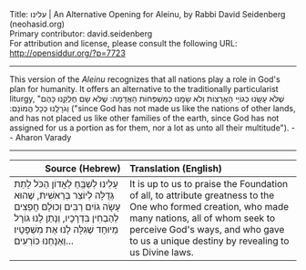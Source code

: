 <html>
<head></head>
<body>
Title: עלינו | An Alternative Opening for Aleinu, by Rabbi David Seidenberg (neohasid.org)<br />
Primary contributor: david.seidenberg<br />
For attribution and license, please consult the following URL: <a href="http://opensiddur.org/?p=7723">http://opensiddur.org/?p=7723</a>
<p />
<hr />

This version of the <em>Aleinu</em> recognizes that all nations play a role in God's plan for humanity. It offers an alternative to the traditionally particularist liturgy, "<span class="hebrew">שֶׁלֹּא עָשָֽׂנוּ כְּגוֹיֵי הָאֲרָצוֹת וְלֹא שָׂמָֽנוּ כְּמִשְׁפְּחוֹת הָאֲדָמָה: שֶׁלֹּא שָׂם חֶלְקֵֽנוּ כָּהֶם וְגֹרָלֵֽנוּ כְּכָל הֲמוֹנָם:‏</span> ("since God has not made us like the nations of other lands, and has not placed us like other families of the earth, since God has not assigned for us a portion as for them, nor a lot as unto all their multitude"). -- Aharon Varady

<hr />

<table style="margin-left: auto;margin-right: auto;" class="draggable">
<thead><tr><th id="x" style="text-align: right;">Source (Hebrew)</th><th style="text-align: left;">Translation (English)</th></tr></thead>
<tbody>
<tr><td style="vertical-align:top;">
<div class="liturgy"><span lang="he">
עָלֵינוּ לְשַׁבֵּֽחַ  לַאֲדוֹן הַכֹּל
לָתֵת גְּדֻלָּה לְיוֹצֵר בְּרֵאשִׁית,‏
שֶׁהוּא עָשָׂה גוֹיִם רַבִּים
וְכוּלָם חֲפֵצִים
לְהַבְחִין בִּדְרָכָיו,‏
וְנָתַן לָנוּ גּוֹרָל מְיוּחָד
שֶׁגִלָּה לָנוּ אֶת מִשְׁפָּטָיו׃
וַאַנָחְנוּ כּוֹרְעִים…
</span></div></td>
 
<td style="vertical-align:top;">
<div class="english">
It is up to us to praise the Foundation of all,
to attribute greatness to the One who formed creation,
who made many nations, 
all of whom seek
to perceive God's ways,
and who gave to us a unique destiny
by revealing to us Divine laws.
</td></tr>
</tbody></table>

</body>
</html>